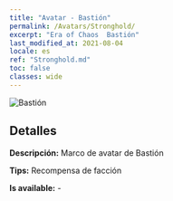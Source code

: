 ```yaml
---
title: "Avatar - Bastión"
permalink: /Avatars/Stronghold/
excerpt: "Era of Chaos  Bastión"
last_modified_at: 2021-08-04
locale: es
ref: "Stronghold.md"
toc: false
classes: wide
---
```

 ![Bastión](/images/a/avatarFrame_4.png)

## Detalles

 **Descripción:** Marco de avatar de Bastión 

 **Tips:** Recompensa de facción 

 **Is available:**  - 


